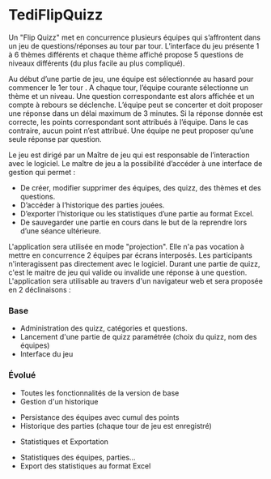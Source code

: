 # TediFlipQuizz
 
Un "Flip Quizz" met en concurrence plusieurs  équipes qui s’affrontent dans un jeu de questions/réponses au tour par tour.
L’interface du jeu présente 1 à 6 thèmes différents et chaque thème affiché propose 5 questions de niveaux différents (du plus facile au plus compliqué). 

Au début d’une partie de jeu, une équipe est sélectionnée au hasard pour commencer le 1er tour . A chaque tour, l’équipe courante sélectionne un thème et un niveau. Une question correspondante est alors affichée et un compte à rebours se déclenche. L’équipe peut se concerter et doit proposer une réponse dans un délai maximum de 3 minutes. Si la réponse donnée est correcte, les points correspondant sont attribués à l’équipe. Dans le cas contraire, aucun point n’est attribué. Une équipe ne peut proposer qu’une seule réponse par question.

Le jeu est dirigé par un Maître de jeu qui est responsable de l’interaction avec le logiciel. 
Le maître de jeu a la possibilité d’accéder à une interface de gestion qui permet :
-	De créer, modifier supprimer des équipes,  des quizz, des thèmes et des questions.
-	D’accéder à l’historique des parties jouées.
-	D’exporter l’historique ou les statistiques d’une partie au format Excel.
-	De sauvegarder une partie en cours dans le but de la reprendre lors d’une séance ultérieure.

L'application sera utilisée en mode "projection". Elle n'a pas vocation à mettre en concurrence 2 équipes par écrans interposés. Les participants n'interagissent pas directement avec le logiciel. 
Durant une partie de quizz, c'est le maitre de jeu qui valide ou invalide une réponse à une question.
L'application sera utilisable au travers d'un navigateur web et sera proposée en 2 déclinaisons : 
### Base
-	Administration des quizz, catégories et questions.
-	Lancement d'une partie de quizz paramétrée (choix du quizz, nom des équipes)
-	Interface du jeu
### Évolué
-	Toutes les fonctionnalités de la version de base
-	Gestion d'un historique
 * Persistance des équipes avec cumul des points
 * Historique des parties (chaque tour de jeu est enregistré)
-	Statistiques et Exportation
 *	Statistiques des équipes, parties…
 *	Export des statistiques au format Excel
